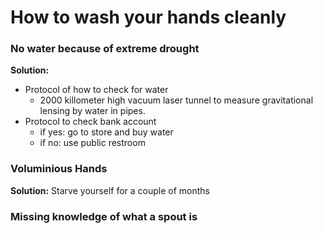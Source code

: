 # How to wash your hands cleanly

### No water because of extreme drought
**Solution:**
* Protocol of how to check for water
	* 2000 killometer high vacuum laser tunnel to measure gravitational lensing by water in pipes.
* Protocol to check bank account
	* if yes:	go to store and buy water
	* if no:	use public restroom

### Voluminious Hands
**Solution:**
Starve yourself for a couple of months

### Missing knowledge of what a spout is

